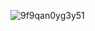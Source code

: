 
![9f9qan0yg3y51](https://github.com/Anavalerianob/POO/assets/167941201/c24e4349-5491-476a-8a70-0c6c1982e8b7)



